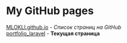 # My GitHub pages

[MLOKLI.github.io](https://github.com/MLOKLI/MLOKLI.github.io "Список страниц на GitHub") - *Список страниц на GitHub*
<br/>
[portfolio_laravel](https://github.com/MLOKLI/portfolio_laravel "Портфолио на framework Laravel") - **Текущая страница**
